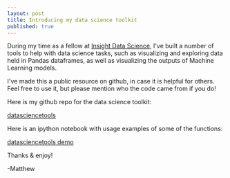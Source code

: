 ```yaml
---
layout: post
title: Introducing my data science toolkit
published: true
---
```



During my time as a fellow at [Insight Data Science](http://insightdatascience.com/), I've built a number of tools to help with data science tasks, such as visualizing and exploring data held in Pandas dataframes, as well as visualizing the outputs of Machine Learning models. 

I've made this a public resource on github, in case it is helpful for others. Feel free to use it, but please mention who the code came from if you do!

Here is my github repo for the data science toolkit:

[datasciencetools](http://github.com/mattoby/datasciencetools) 

Here is an ipython notebook with usage examples of some of the functions:

[datasciencetools demo](http://github.com/mattoby/datasciencetools/blob/master/datasciencetools_demo.ipynb) 

Thanks & enjoy!

-Matthew

